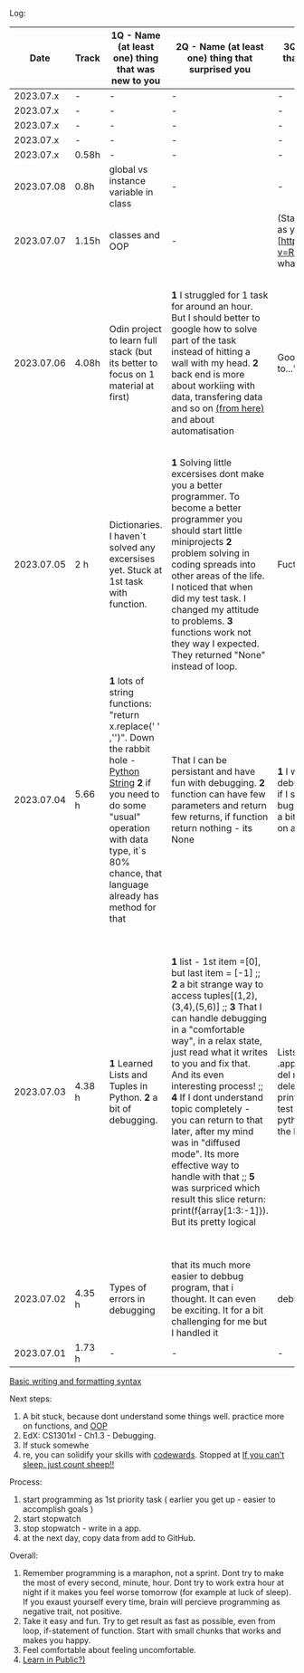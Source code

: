 Log: 

| Date          | Track | 1Q - Name (at least one) thing that was new to you  | 2Q - Name (at least one) thing that surprised you | 3Q - Name (at least one) thing that you are going to use in the future | Comment |
| ------------- | ------------- | ------------- | ------------- | ------------- | ------------- |
| 2023.07.x  | - | - | - | - | - |
| 2023.07.x  | - | - | - | - | - |
| 2023.07.x  | - | - | - | - | - |
| 2023.07.x  | - | - | - | - | - |
| 2023.07.x  | 0.58h | - | - | - | - |
| 2023.07.08  | 0.8h | global vs instance variable in class | - | - | - |
| 2023.07.07  | 1.15h | classes and OOP | - | (Start making own projects as fast as you can)[https://www.youtube.com/watch?v=RYE0QQKJI9o] take a loot, what processes you can automate | - |
| 2023.07.06  | 4.08h| Odin project to learn full stack (but its better to focus on 1 material at first) | **1** I struggled for 1 task for around an hour. But I should better to google how to solve part of the task instead of hitting a wall with my head. **2** back end is more about workiing with data, transfering data and so on [(from here)](https://www.youtube.com/watch?v=--fZ_5qspEU) and about automatisation | Google how to fix a task ("How to...") | Dont hurry and put more attention into tasks **2** WOW I almost ended Python Basics at boot.dev. Main thing that helped me with that - persistence *actually ended basic course* |
| 2023.07.05  | 2 h | Dictionaries. I haven`t solved any excersises yet. Stuck at 1st task with function.   | **1** Solving little excersises dont make you a better programmer. To become a better programmer you should start little miniprojects **2** problem solving in coding spreads into other areas of the life. I noticed that when did my test task. I changed my attitude to problems. **3** functions work not they way I expected. They returned "None" instead of loop.  | Fuctions  | I did my test task for job ~6h. + went to gym. Have not enough time.  |
| 2023.07.04  | 5.66 h | **1** lots of string functions: "return x.replace(' ' ,'')". Down the rabbit hole - [Python String](https://waymoot.org/home/python_string/) **2** if you need to do some "usual" operation with data type, it`s 80% chance, that language already has method for that| That I can be persistant and have fun with debugging. **2** function can have few parameters and return few returns, if function return nothing - its None | **1** I will check [this article](http://web.archive.org/web/20210413175924/https://runestone.academy/runestone/books/published/thinkcspy/Appendices/errorsAndDebug.html) about debugging much more times :D **2** if I stuck, especially with logical bug, its better to make pause, walk a bit and write pseudocode logic on a paper | its all about invested time&energy,I was solving task for 40 minutes. More effort I put - closer to solution I get   |
| 2023.07.03 | 4.38 h | **1**  Learned Lists and Tuples in Python.  **2**  a bit of debugging. | **1** list - 1st item =[0], but last item = [-1] ;; **2** a bit strange way to access tuples[(1,2),(3,4),(5,6)] ;; **3** That I can handle debugging in a "comfortable way", in a relax state, just read what it writes to you and fix that. And its even interesting process! ;; **4** If I dont understand topic completely - you can return to that later, after my mind was in "diffused mode". Its more effective way to handle with that ;; **5** was surpriced which result this slice return: print(f{array[1:3:-1]}). But its pretty logical| Lists - index[:3],[3:],[:-1]/ .append() / .pop() / del nums[1], del nums[1:3], del nums [:] -delete all // slice [::-1] /// tuple print(f"1:{items[0]}{items[1]} // **2**  test and debbug my code at pythontutor.com/ to understand the logic code perform| +2 hours in gym, where my mind went into "diffuced mode" and helped to figure out for "slice" of array[1:5:2] works **2** heard cool thing that programming is like videogames with community and escapism, but you can just code +1 hour without guilty pleasure feeling [3 steps from gaming to coding](https://www.youtube.com/watch?v=jclr0N6mvUI&list=LL&index=3&ab_channel=bigboxSWE)]|
| 2023.07.02 | 4.35 h | Types of errors in debugging | that its much more easier to debbug program, that i thought. It can even be exciting. It for a bit challenging for me but I handled it | debbugning | Cool state of mind before sleep. No thoughts, just empty brain. |
| 2023.07.01 | 1.73 h | - | - | - | - |



[Basic writing and formatting syntax](https://docs.github.com/en/get-started/writing-on-github/getting-started-with-writing-and-formatting-on-github/basic-writing-and-formatting-syntax)

Next steps:
1) A bit stuck, because dont understand some things well. practice more on functions, and [OOP](https://pynative.com/python/object-oriented-programming/)
2) EdX: CS1301xI - Ch1.3 - Debugging. 
3) If stuck somewhe
4) re, you can solidify your skills with [codewards](https://www.codewars.com/post/8-reasons-why-codewarriors-practice-coding-with-codewars). Stopped at [If you can't sleep, just count sheep!!](https://www.codewars.com/kata/5b077ebdaf15be5c7f000077/train/python)



Process: 
1) start programming as 1st priority task ( earlier you get up - easier to accomplish goals )
2) start stopwatch
3) stop stopwatch - write in a app.
4) at the next day, copy data from add to GitHub.


Overall:
1) Remember programming is a maraphon, not a sprint. Dont try to make the most of every second, minute, hour. Dont try to work extra hour at night if it makes you feel worse tomorrow (for example at luck of sleep). If you exaust yourself every time, brain will percieve programming as negative trait, not positive.
2) Take it easy and fun. Try to get result as fast as possible, even from loop, if-statement of function. Start with small chunks that works and makes you happy. 
3) Feel comfortable about feeling uncomfortable.
4) [Learn in Public?)](https://www.codewars.com/post/learn-in-public-the-community-based-learning-strategy-that-improves-programming-skills)
